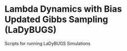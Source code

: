 
# Lambda Dynamics with Bias Updated Gibbs Sampling (LaDyBUGS)
Scripts for running LaDyBUGS Simulations

